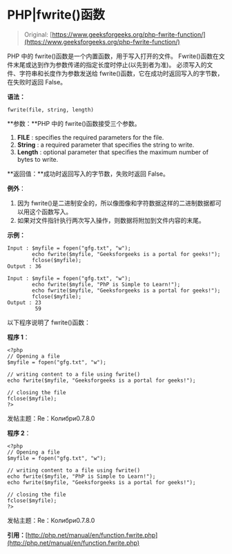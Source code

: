 # PHP|fwrite()函数

> Original: [https://www.geeksforgeeks.org/php-fwrite-function/](https://www.geeksforgeeks.org/php-fwrite-function/)

PHP 中的 fwrite()函数是一个内置函数，用于写入打开的文件。 Fwrite()函数在文件末尾或达到作为参数传递的指定长度时停止(以先到者为准)。 必须写入的文件、字符串和长度作为参数发送给 fwrite()函数，它在成功时返回写入的字节数，在失败时返回 False。

**语法：**

```
fwrite(file, string, length)
```

**参数：**PHP 中的 fwrite()函数接受三个参数。

1.  **FILE** : specifies the required parameters for the file.
2.  **String** : a required parameter that specifies the string to write.
3.  **Length** : optional parameter that specifies the maximum number of bytes to write.

**返回值：**成功时返回写入的字节数，失败时返回 False。

**例外**：

1.  因为 fwrite()是二进制安全的，所以像图像和字符数据这样的二进制数据都可以用这个函数写入。
2.  如果对文件指针执行两次写入操作，则数据将附加到文件内容的末尾。

**示例：**

```
Input : $myfile = fopen("gfg.txt", "w");
        echo fwrite($myfile, "Geeksforgeeks is a portal for geeks!");
        fclose($myfile);
Output : 36

Input : $myfile = fopen("gfg.txt", "w");
        echo fwrite($myfile, "PhP is Simple to Learn!");
        echo fwrite($myfile, "Geeksforgeeks is a portal for geeks!");
        fclose($myfile);
Output : 23
         59

```

以下程序说明了 fwrite()函数：

**程序 1**：

```
<?php
// Opening a file
$myfile = fopen("gfg.txt", "w");

// writing content to a file using fwrite()
echo fwrite($myfile, "Geeksforgeeks is a portal for geeks!");

// closing the file
fclose($myfile);
?>
```

发帖主题：Re：Колибри0.7.8.0

**程序 2**：

```
<?php
// Opening a file
$myfile = fopen("gfg.txt", "w");

// writing content to a file using fwrite()
echo fwrite($myfile, "PhP is Simple to Learn!");
echo fwrite($myfile, "Geeksforgeeks is a portal for geeks!");

// closing the file
fclose($myfile);
?>
```

发帖主题：Re：Колибри0.7.8.0

**引用：**[http://php.net/manual/en/function.fwrite.php](http://php.net/manual/en/function.fwrite.php)